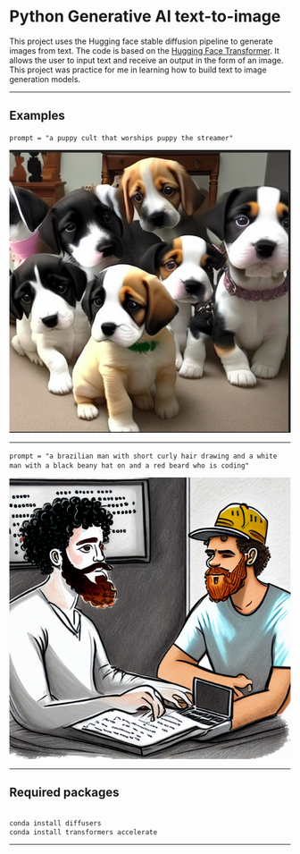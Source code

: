 # Python Generative AI text-to-image

This project uses the Hugging face stable diffusion pipeline  to generate images from text. The code is based on the [Hugging Face Transformer](https://huggingface.co/docs/diffusers/en/api/pipelines/stable_diffusion/overview). It allows the user to input text and receive an output in the form of an image. This project was practice for me in learning how to build text to image generation models.

---

## Examples


`prompt = "a puppy cult that worships puppy the streamer"`

![a puppy cult that worships puppy the streamer](puppy.png)

---

`prompt = "a brazilian man with short curly hair drawing and a white man with a black beany hat on and a red beard who is coding"`

![a brazilian man with short curly hair drawing and a white man with a black beany hat on and a red beard who is coding](code.png)

---

## Required packages

```

conda install diffusers
conda install transformers accelerate

```
---